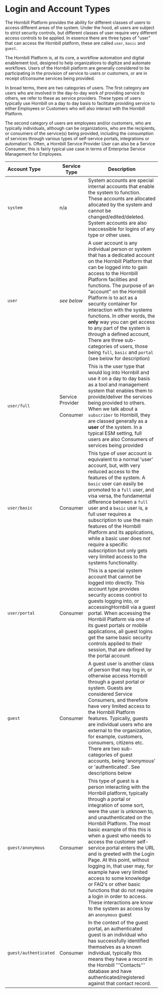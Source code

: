 # Login and Account Types
The Hornbill Platform provides the ability for different classes of users to access different areas of the system.  Under the hood, all users are subject to strict security controls, but different classes of user require very different access controls to be applied.  In essence there are three types of "user" that can access the Hornbill platform, these are called `user`, `basic` and `guest`. 

The Hornbill Platform is, at its core, a workflow automation and digital enablement tool, designed to help organizations to digitize and automate workflows. Users of the Hornbill platform are generally considered to be participating in the provision of service to users or customers, or are in receipt of/consume services being provided.

In broad terms, there are two categories of users.  The first category are users who are involved in the day-to-day work of providing service to others, we refer to these as service providers.  These types of users typically use Hornbill on a day to day basis to facilitate providing service to either Employees or Customers who will also interact with the Hornbill Platform. 

The second category of users are employees and/or customers, who are typically individuals, although can be organizations, who are the recipients, or consumers of the service(s) being provided, including the consumption of services through various types of self-service portals, integrations or automation's.  Often, a Hornbill Service Provider User can also be a Service Consumer, this is fairly typical use case in terms of Enterprise Service Management for Employees. 

|Account Type|Service Type|Description|
|:---|---|---|
|`system`|n/a|System accounts are special internal accounts that enable the system to function. These accounts are allocated allocated by the system and cannot be changed/edited/deleted. System accounts are also inaccessible for logins of any type or other uses.|
|`user`|_see below_|A user account is any individual person or system that has a dedicated account on the Hornbill Platform that can be logged into to gain access to the Hornbill Platform facilities and functions.  The purpose of an "account" on the Hornbill Platform is to act as a security container for interaction with the systems functions. In other words, the **only** way you can get access to any part of the system is _through_ a defined account,  There are three sub-categories of users, those being `full`,  `basic` and `portal` (see below for description)
|`user/full`|Service Provider<br><br>Consumer|This is the user type that would log into Hornbill and use it on a day to day basis as a tool and management system that enables them to provide/deliver the services being provided to others. When we talk about a `subscriber` to Hornbill, they are classed generally as a __user__ of the system. In a typical ESM setting, full users are also Consumers of services being provided|
|`user/basic`|Consumer|This type of user account is equivalent to a normal 'user' account, but, with very reduced access to the features of the system.  A `basic` user can easily be promoted to a `full` user, and visa versa, the fundamental difference between a `full` user and a `basic` user is, a full user requires a subscription to use the main features of the Hornbill Platform and its applications, while a basic user does not require a specific subscription but only gets very limited access to the systems functionality. 
|`user/portal`|Consumer|This is a special system account that cannot be logged into directly. This account type provides security access control to guests logging into, or accessingHornbill via a guest portal.  When accessing the Hornbill Platform via one of its guest portals or mobile applications, all guest logins get the same basic security controls applied to their session, that are defined by the portal account|
|`guest`|Consumer|A guest user is another class of person that may log in, or otherwise access Hornbill through a guest portal or system. Guests are considered Service Consumers, and therefore have very limited access to the Hornbill Platform features. Typically, guests are individual users who are external to the organization, for example, customers, consumers, citizens etc.  There are two sub-categories of guest accounts, being 'anonymous' or 'authenticated'. See descriptions below |
|`guest/anonymous`|Consumer|This type of guest is a person interacting with the Hornbill platform, typically through a portal or integration of some sort, were the user is unknown to, and unauthenticated on the Hornbill Platform.  The most basic example of this this is when a guest who needs to access the customer self-service portal enters the URL and is greeted with the Login Page.  At this point, without logging in, that user may, for example have very limited access to some knowledge or FAQ's or other basic functions that do not require a login in order to access. These interactions are know to the system as access by an `anonymous` guest|
|`guest/authenticated`|Consumer|In the context of the guest portal, an authenticated guest is an individual who has successfully identified themselves as a known individual, typically this means they have a record in the Hornbill '''Contacts''' database and have authenticated/registered against that contact record.|
